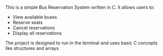 This is a simple Bus Reservation System written in C. It allows users to:
- View available buses
- Reserve seats
- Cancel reservations
- Display all reservations

The project is designed to run in the terminal and uses basic C concepts like structures and arrays

